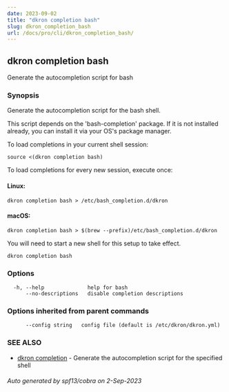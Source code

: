 ```yaml
---
date: 2023-09-02
title: "dkron completion bash"
slug: dkron_completion_bash
url: /docs/pro/cli/dkron_completion_bash/
---
```

## dkron completion bash

Generate the autocompletion script for bash

### Synopsis

Generate the autocompletion script for the bash shell.

This script depends on the 'bash-completion' package.
If it is not installed already, you can install it via your OS's package manager.

To load completions in your current shell session:

	source <(dkron completion bash)

To load completions for every new session, execute once:

#### Linux:

	dkron completion bash > /etc/bash_completion.d/dkron

#### macOS:

	dkron completion bash > $(brew --prefix)/etc/bash_completion.d/dkron

You will need to start a new shell for this setup to take effect.


```
dkron completion bash
```

### Options

```
  -h, --help              help for bash
      --no-descriptions   disable completion descriptions
```

### Options inherited from parent commands

```
      --config string   config file (default is /etc/dkron/dkron.yml)
```

### SEE ALSO

* [dkron completion](/docs/pro/cli/dkron_completion/)	 - Generate the autocompletion script for the specified shell

###### Auto generated by spf13/cobra on 2-Sep-2023
